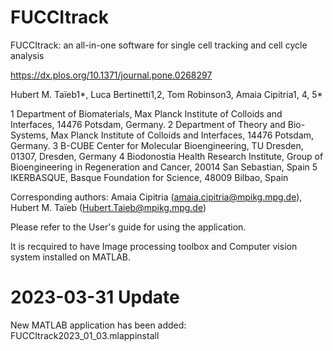 # FUCCItrack
FUCCItrack: an all-in-one software for single cell tracking and cell cycle analysis

https://dx.plos.org/10.1371/journal.pone.0268297 

Hubert M. Taïeb1*, Luca Bertinetti1,2, Tom Robinson3, Amaia Cipitria1, 4, 5*

1 Department of Biomaterials, Max Planck Institute of Colloids and Interfaces, 14476 Potsdam, Germany.
2 Department of Theory and Bio-Systems, Max Planck Institute of Colloids and Interfaces, 14476 Potsdam, Germany.
3 B-CUBE Center for Molecular Bioengineering, TU Dresden, 01307, Dresden, Germany
4 Biodonostia Health Research Institute, Group of Bioengineering in Regeneration and Cancer, 20014 San Sebastian, Spain
5 IKERBASQUE, Basque Foundation for Science, 48009 Bilbao, Spain

Corresponding authors: Amaia Cipitria (amaia.cipitria@mpikg.mpg.de), Hubert M. Taïeb (Hubert.Taieb@mpikg.mpg.de)


Please refer to the User's guide for using the application.

It is recquired to have Image processing toolbox and Computer vision system installed on MATLAB.

# 2023-03-31 Update
New MATLAB application has been added: FUCCItrack2023_01_03.mlappinstall